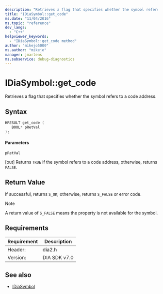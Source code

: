 ```yaml
---
description: "Retrieves a flag that specifies whether the symbol refers to a code address."
title: "IDiaSymbol::get_code"
ms.date: "11/04/2016"
ms.topic: "reference"
dev_langs:
  - "C++"
helpviewer_keywords:
  - "IDiaSymbol::get_code method"
author: "mikejo5000"
ms.author: "mikejo"
manager: jmartens
ms.subservice: debug-diagnostics
---
```

# IDiaSymbol::get_code

Retrieves a flag that specifies whether the symbol refers to a code address.

## Syntax

```C++
HRESULT get_code ( 
   BOOL* pRetVal
);
```

#### Parameters
 `pRetVal`

[out] Returns `TRUE` if the symbol refers to a code address, otherwise, returns `FALSE`.

## Return Value
 If successful, returns `S_OK`; otherwise, returns `S_FALSE` or error code.

> [!NOTE]
> A return value of `S_FALSE` means the property is not available for the symbol.

## Requirements

|Requirement|Description|
|-----------------|-----------------|
|Header:|dia2.h|
|Version:|DIA SDK v7.0|

## See also
- [IDiaSymbol](../../debugger/debug-interface-access/idiasymbol.md)

